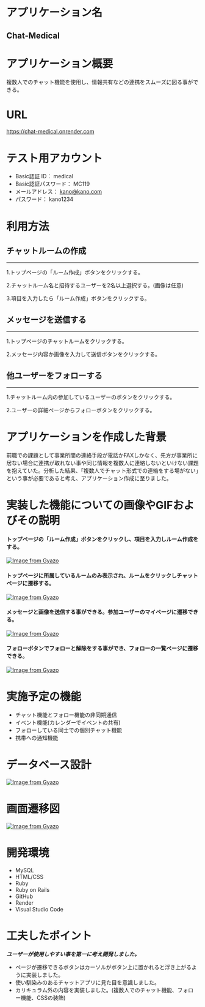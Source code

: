 # アプリケーション名
## Chat-Medical
 

# アプリケーション概要

 複数人でのチャット機能を使用し、情報共有などの連携をスムーズに図る事ができる。

 # URL

 https://chat-medical.onrender.com

 # テスト用アカウント
 * Basic認証 ID： medical
 * Basic認証パスワード： MC119
 * メールアドレス： kano@kano.com
 * パスワード： kano1234

 # 利用方法

 ## チャットルームの作成
 ---

 1.トップページの「ルーム作成」ボタンをクリックする。

 2.チャットルーム名と招待するユーザーを2名以上選択する。(画像は任意)

 3.項目を入力したら「ルーム作成」ボタンをクリックする。

 ## メッセージを送信する
 ---

 1.トップページのチャットルームをクリックする。

 2.メッセージ内容か画像を入力して送信ボタンをクリックする。

 ## 他ユーザーをフォローする
 ---
 1.チャットルーム内の参加しているユーザーのボタンをクリックする。

 2.ユーザーの詳細ページからフォローボタンをクリックする。

 # アプリケーションを作成した背景
 前職での課題として事業所間の連絡手段が電話かFAXしかなく、先方が事業所に居ない場合に連携が取れない事や同じ情報を複数人に連絡しないといけない課題を抱えていた。分析した結果、「複数人でチャット形式での連絡をする場がない」という事が必要であると考え、アプリケーション作成に至りました。

 # 実装した機能についての画像やGIFおよびその説明

 #### トップページの「ルーム作成」ボタンをクリックし、項目を入力しルーム作成をする。
[![Image from Gyazo](https://i.gyazo.com/45c8b952390118ae7c52a1126d95c18b.gif)](https://gyazo.com/45c8b952390118ae7c52a1126d95c18b)

 #### トップページに所属しているルームのみ表示され、ルームをクリックしチャットページに遷移する。
[![Image from Gyazo](https://i.gyazo.com/474feb3743fd63063a6b939cfd82e39a.gif)](https://gyazo.com/474feb3743fd63063a6b939cfd82e39a)

 #### メッセージと画像を送信する事ができる。参加ユーザーのマイページに遷移できる。
[![Image from Gyazo](https://i.gyazo.com/89df0376afe54a25fd0e6e17279ea84d.gif)](https://gyazo.com/89df0376afe54a25fd0e6e17279ea84d)

 #### フォローボタンでフォローと解除をする事ができ、フォローの一覧ページに遷移できる。
 [![Image from Gyazo](https://i.gyazo.com/80fa66c2517c41ec799473241af87bb0.gif)](https://gyazo.com/80fa66c2517c41ec799473241af87bb0)

 # 実施予定の機能
 * チャット機能とフォロー機能の非同期通信
 * イベント機能(カレンダーでイベントの共有)
 * フォローしている同士での個別チャット機能
 * 携帯への通知機能

 # データベース設計
 [![Image from Gyazo](https://i.gyazo.com/80199fad8aa58ef94b5d2efbcd187a40.png)](https://gyazo.com/80199fad8aa58ef94b5d2efbcd187a40)

 # 画面遷移図
 [![Image from Gyazo](https://i.gyazo.com/2d05be2359920809cc5fbdd1c274bd59.png)](https://gyazo.com/2d05be2359920809cc5fbdd1c274bd59)

 # 開発環境
 * MySQL
 * HTML/CSS
 * Ruby
 * Ruby on Rails
 * GitHub
 * Render
 * Visual Studio Code

# 工夫したポイント
 ***ユーザーが使用しやすい事を第一に考え開発しました。***

* ページが遷移できるボタンはカーソルがボタン上に置かれると浮き上がるように実装しました。
* 使い馴染みのあるチャットアプリに見た目を意識しました。
* カリキュラム外の内容を実装しました。(複数人でのチャット機能、フォロー機能、CSSの装飾)